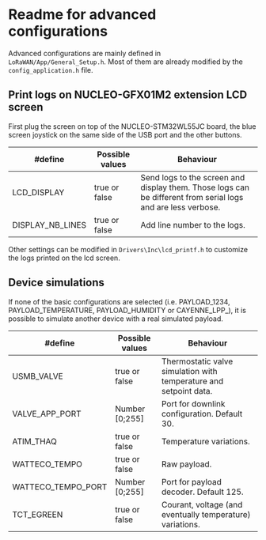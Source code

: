 # Readme for advanced configurations

Advanced configurations are mainly defined in `LoRaWAN/App/General_Setup.h`. Most of them are already modified by the `config_application.h` file.

## Print logs on NUCLEO-GFX01M2 extension LCD screen

First plug the screen on top of the NUCLEO-STM32WL55JC board, the blue screen joystick on the same side of the USB port and the other buttons.

| #define          |Possible values | Behaviour |
|------------------|----------------|-----------|
| LCD_DISPLAY      | true or false  | Send logs to the screen and display them. Those logs can be different from serial logs and are less verbose.
| DISPLAY_NB_LINES | true or false  | Add line number to the logs.

Other settings can be modified in `Drivers\Inc\lcd_printf.h` to customize the logs printed on the lcd screen.

## Device simulations

If none of the basic configurations are selected (i.e. PAYLOAD_1234, PAYLOAD_TEMPERATURE, PAYLOAD_HUMIDITY or CAYENNE_LPP_), it is possible to simulate another device with a real simulated payload.

| #define          |Possible values | Behaviour |
|------------------|----------------|-----------|
| USMB_VALVE       | true or false  | Thermostatic valve simulation with temperature and setpoint data. |
| VALVE_APP_PORT   | Number [0;255] | Port for downlink configuration. Default 30. |
| ATIM_THAQ        | true or false  | Temperature variations. |
| WATTECO_TEMPO    | true or false  | Raw payload. |
| WATTECO_TEMPO_PORT | Number [0;255] | Port for payload decoder. Default 125. |
| TCT_EGREEN       | true or false  | Courant, voltage (and eventually temperature) variations. |